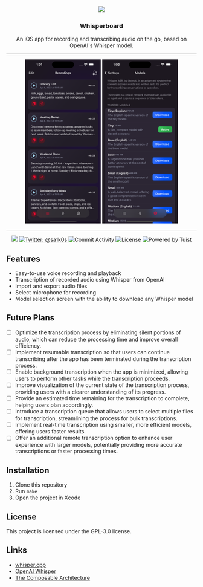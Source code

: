 <div align="center">
  <a href="https://github.com/Saik0s/Whisperboard">
    <img src="App/Resources/Assets.xcassets/AppIcon.appiconset/ios-marketing.png" width="80">
  </a>

  <h3 align="center">Whisperboard</h3>

  <p align="center">
    An iOS app for recording and transcribing audio on the go, based on OpenAI's Whisper model.
  </p>
</div>
<hr />

<div align="center">
<img src=".github/screenshot1.png" width="200">
<img src=".github/screenshot2.png" width="200">
</div>
<hr />
<p align="center">
    <img src="https://img.shields.io/badge/Platforms-iOS-3876D3.svg" />
    <a href="https://twitter.com/sa1k0s">
        <img src="https://img.shields.io/badge/Contact-@sa1k0s-purple.svg?style=flat" alt="Twitter: @sa1k0s" />
    </a>
    <img src="https://img.shields.io/github/commit-activity/w/Saik0s/Whisperboard?style=flat" alt="Commit Activity">
    <img src="https://img.shields.io/github/license/Saik0s/Whisperboard?style=flat" alt="License">
    <img src="https://img.shields.io/badge/Powered%20by-Tuist-blue" alt="Powered by Tuist">
</p>

## Features

- Easy-to-use voice recording and playback
- Transcription of recorded audio using Whisper from OpenAI
- Import and export audio files
- Select microphone for recording
- Model selection screen with the ability to download any Whisper model

## Future Plans

- [ ] Optimize the transcription process by eliminating silent portions of audio, which can reduce the processing time and improve overall efficiency.
- [ ] Implement resumable transcription so that users can continue transcribing after the app has been terminated during the transcription process.
- [ ] Enable background transcription when the app is minimized, allowing users to perform other tasks while the transcription proceeds.
- [ ] Improve visualization of the current state of the transcription process, providing users with a clearer understanding of its progress.
- [ ] Provide an estimated time remaining for the transcription to complete, helping users plan accordingly.
- [ ] Introduce a transcription queue that allows users to select multiple files for transcription, streamlining the process for bulk transcriptions.
- [ ] Implement real-time transcription using smaller, more efficient models, offering users faster results.
- [ ] Offer an additional remote transcription option to enhance user experience with larger models, potentially providing more accurate transcriptions or faster processing times.

## Installation

1. Clone this repository
2. Run `make`
3. Open the project in Xcode

## License

This project is licensed under the GPL-3.0 license.

## Links

- [whisper.cpp](https://github.com/ggerganov/whisper.cpp)
- [OpenAI Whisper](https://github.com/openai/whisper)
- [The Composable Architecture](https://github.com/pointfreeco/swift-composable-architecture)
